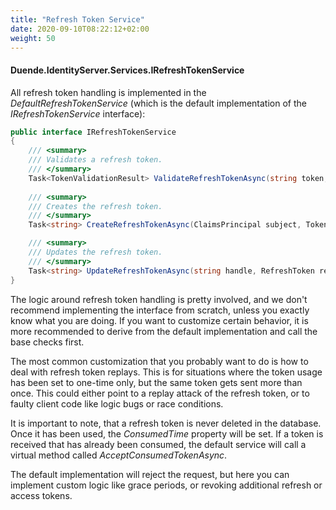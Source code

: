 ```yaml
---
title: "Refresh Token Service"
date: 2020-09-10T08:22:12+02:00
weight: 50
---
```


#### Duende.IdentityServer.Services.IRefreshTokenService

All refresh token handling is implemented in the *DefaultRefreshTokenService* (which is the default implementation of the *IRefreshTokenService* interface):

```cs
public interface IRefreshTokenService
{
    /// <summary>
    /// Validates a refresh token.
    /// </summary>
    Task<TokenValidationResult> ValidateRefreshTokenAsync(string token, Client client);
    
    /// <summary>
    /// Creates the refresh token.
    /// </summary>
    Task<string> CreateRefreshTokenAsync(ClaimsPrincipal subject, Token accessToken, Client client);

    /// <summary>
    /// Updates the refresh token.
    /// </summary>
    Task<string> UpdateRefreshTokenAsync(string handle, RefreshToken refreshToken, Client client);
}
```

The logic around refresh token handling is pretty involved, and we don't recommend implementing the interface from scratch,
unless you exactly know what you are doing.
If you want to customize certain behavior, it is more recommended to derive from the default implementation and call the base checks first.

The most common customization that you probably want to do is how to deal with refresh token replays.
This is for situations where the token usage has been set to one-time only, but the same token gets sent more than once.
This could either point to a replay attack of the refresh token, or to faulty client code like logic bugs or race conditions.

It is important to note, that a refresh token is never deleted in the database. 
Once it has been used, the *ConsumedTime* property will be set.
If a token is received that has already been consumed, the default service will call a virtual method called *AcceptConsumedTokenAsync*.

The default implementation will reject the request, but here you can implement custom logic like grace periods, 
or revoking additional refresh or access tokens.